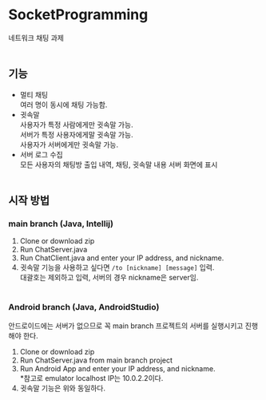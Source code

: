 # SocketProgramming
네트워크 채팅 과제
<br><br>
## 기능
- 멀티 채팅<br>
여러 명이 동시에 채팅 가능함.
- 귓속말 <br>
사용자가 특정 사람에게만 귓속말 가능.<br>
서버가 특정 사용자에게말 귓속말 가능.<br>
사용자가 서버에게만 귓속말 가능.
- 서버 로그 수집<br>
모든 사용자의 채팅방 출입 내역, 채팅, 귓속말 내용 서버 화면에 표시
<br><br>
## 시작 방법
### main branch (Java, Intellij)
1. Clone or download zip
2. Run ChatServer.java
3. Run ChatClient.java and enter your IP address, and nickname.
4. 귓속말 기능을 사용하고 싶다면 <code>/to [nickname] [message]</code> 입력.<br>
   대괄호는 제외하고 입력, 서버의 경우 nickname은 server임.
<br><br>
### Android branch (Java, AndroidStudio)
안드로이드에는 서버가 없으므로 꼭 main branch 프로젝트의 서버를 실행시키고 진행해야 한다.
1. Clone or download zip
2. Run ChatServer.java from main branch project
3. Run Android App and enter your IP address, and nickname.<br>
*참고로 emulator localhost IP는 10.0.2.2이다.
4. 귓속말 기능은 위와 동일하다.
